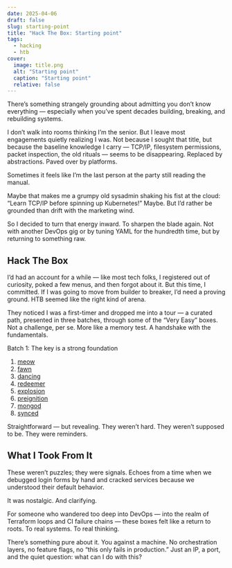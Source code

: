 ```yaml
---
date: 2025-04-06
draft: false
slug: starting-point
title: "Hack The Box: Starting point"
tags:
  - hacking
  - htb
cover:
  image: title.png
  alt: "Starting point"
  caption: "Starting point"
  relative: false
---
```


There’s something strangely grounding about admitting you don’t know everything — especially when you’ve spent decades building, breaking, and rebuilding systems.

I don’t walk into rooms thinking I’m the senior. But I leave most engagements quietly realizing I was. Not because I sought that title, but because the baseline knowledge I carry — TCP/IP, filesystem permissions, packet inspection, the old rituals — seems to be disappearing. Replaced by abstractions. Paved over by platforms.

Sometimes it feels like I’m the last person at the party still reading the manual.

Maybe that makes me a grumpy old sysadmin shaking his fist at the cloud: “Learn TCP/IP before spinning up Kubernetes!” Maybe. But I’d rather be grounded than drift with the marketing wind.

So I decided to turn that energy inward. To sharpen the blade again. Not with another DevOps gig or by tuning YAML for the hundredth time, but by returning to something raw.

## Hack The Box

I’d had an account for a while — like most tech folks, I registered out of curiosity, poked a few menus, and then forgot about it. But this time, I committed. If I was going to move from builder to breaker, I’d need a proving ground. HTB seemed like the right kind of arena.

They noticed I was a first-timer and dropped me into a tour — a curated path, presented in three batches, through some of the “Very Easy” boxes. Not a challenge, per se. More like a memory test. A handshake with the fundamentals.

Batch 1: The key is a strong foundation
1. [meow](/posts/htb-meow "meow")
2. [fawn](/posts/htb-fawn "fawn")
3. [dancing](/posts/htb-dancing "dancing")
4. [redeemer](/posts/htb-redeemer "redeemer")
5. [explosion](/posts/htb-explosion "explosion")
6. [preignition](/posts/htb-preignition "preignition")
7. [mongod](/posts/htb-mongod "mongod")
8. [synced](/posts/htb-synced "synced")

Straightforward — but revealing. They weren’t hard. They weren’t supposed to be. They were reminders.

## What I Took From It

These weren’t puzzles; they were signals. Echoes from a time when we debugged login forms by hand and cracked services because we understood their default behavior.

It was nostalgic. And clarifying.

For someone who wandered too deep into DevOps — into the realm of Terraform loops and CI failure chains — these boxes felt like a return to roots. To real systems. To real thinking.

There’s something pure about it. You against a machine. No orchestration layers, no feature flags, no “this only fails in production.” Just an IP, a port, and the quiet question: what can I do with this?
